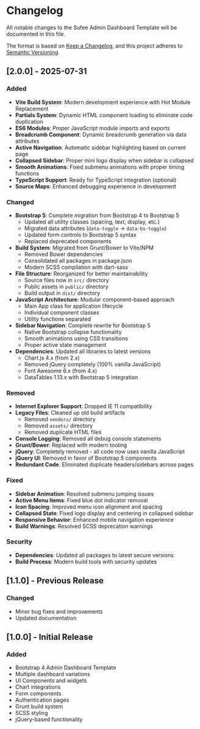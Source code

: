 # Changelog

All notable changes to the Sufee Admin Dashboard Template will be documented in this file.

The format is based on [Keep a Changelog](https://keepachangelog.com/en/1.0.0/),
and this project adheres to [Semantic Versioning](https://semver.org/spec/v2.0.0.html).

## [2.0.0] - 2025-07-31

### Added
- **Vite Build System**: Modern development experience with Hot Module Replacement
- **Partials System**: Dynamic HTML component loading to eliminate code duplication
- **ES6 Modules**: Proper JavaScript module imports and exports
- **Breadcrumb Component**: Dynamic breadcrumb generation via data attributes
- **Active Navigation**: Automatic sidebar highlighting based on current page
- **Collapsed Sidebar**: Proper mini logo display when sidebar is collapsed
- **Smooth Animations**: Fixed submenu animations with proper timing functions
- **TypeScript Support**: Ready for TypeScript integration (optional)
- **Source Maps**: Enhanced debugging experience in development

### Changed
- **Bootstrap 5**: Complete migration from Bootstrap 4 to Bootstrap 5
  - Updated all utility classes (spacing, text, display, etc.)
  - Migrated data attributes (`data-toggle` → `data-bs-toggle`)
  - Updated form controls to Bootstrap 5 syntax
  - Replaced deprecated components
- **Build System**: Migrated from Grunt/Bower to Vite/NPM
  - Removed Bower dependencies
  - Consolidated all packages in package.json
  - Modern SCSS compilation with dart-sass
- **File Structure**: Reorganized for better maintainability
  - Source files now in `src/` directory
  - Public assets in `public/` directory
  - Build output in `dist/` directory
- **JavaScript Architecture**: Modular component-based approach
  - Main App class for application lifecycle
  - Individual component classes
  - Utility functions separated
- **Sidebar Navigation**: Complete rewrite for Bootstrap 5
  - Native Bootstrap collapse functionality
  - Smooth animations using CSS transitions
  - Proper active state management
- **Dependencies**: Updated all libraries to latest versions
  - Chart.js 4.x (from 2.x)
  - Removed jQuery completely (100% vanilla JavaScript)
  - Font Awesome 6.x (from 4.x)
  - DataTables 1.13.x with Bootstrap 5 integration

### Removed
- **Internet Explorer Support**: Dropped IE 11 compatibility
- **Legacy Files**: Cleaned up old build artifacts
  - Removed `vendors/` directory
  - Removed `assets/` directory
  - Removed duplicate HTML files
- **Console Logging**: Removed all debug console statements
- **Grunt/Bower**: Replaced with modern tooling
- **jQuery**: Completely removed - all code now uses vanilla JavaScript
- **jQuery UI**: Removed in favor of Bootstrap 5 components
- **Redundant Code**: Eliminated duplicate headers/sidebars across pages

### Fixed
- **Sidebar Animation**: Resolved submenu jumping issues
- **Active Menu Items**: Fixed blue dot indicator removal
- **Icon Spacing**: Improved menu icon alignment and spacing
- **Collapsed State**: Fixed logo display and centering in collapsed sidebar
- **Responsive Behavior**: Enhanced mobile navigation experience
- **Build Warnings**: Resolved SCSS deprecation warnings

### Security
- **Dependencies**: Updated all packages to latest secure versions
- **Build Process**: Modern build tools with security updates

## [1.1.0] - Previous Release

### Changed
- Minor bug fixes and improvements
- Updated documentation

## [1.0.0] - Initial Release

### Added
- Bootstrap 4 Admin Dashboard Template
- Multiple dashboard variations
- UI Components and widgets
- Chart integrations
- Form components
- Authentication pages
- Grunt build system
- SCSS styling
- jQuery-based functionality